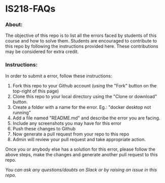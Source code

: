 # IS218-FAQs

### About:
The objective of this repo is to list all the errors faced by students of this course and how to solve them. Students are encouraged to contribute to this repo by following the instructions provided here. These contributions may be considered for extra credit.

### Instructions:

In order to submit a error, follow these instructions:
1. Fork this repo to your Github account (using the "Fork" button on the top-right of this page)
1. Clone this repo to your local directory using the "Clone or download" button.
1. Create a folder with a name for the error. Eg.: "docker desktop not running"
1. Add a file named "README.md" and describe the error you are facing.
1. Include any screenshots you may have for this error
1. Push these changes to Github
1. Now generate a pull request from your repo to this repo
1. Admin will review your pull request and take appropriate action.


Once you or anybody else has a solution for this error, please follow the above steps, make the changes and generate another pull request to this repo.

*You can ask any questions/doubts on Slack or by raising an issue in this repo.*
